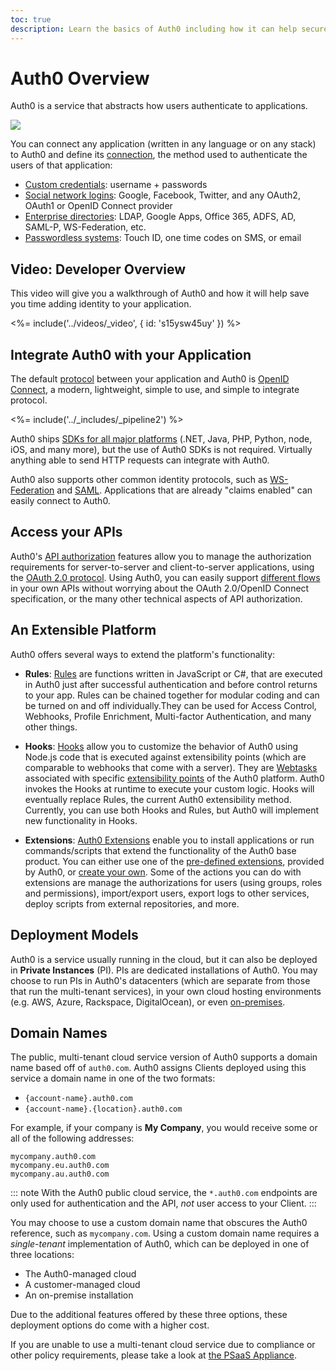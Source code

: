 ```yaml
---
toc: true
description: Learn the basics of Auth0 including how it can help secure your application, how you can extend Auth0 to meet the exact needs of your project, and about the flexible deployment options in both the cloud and even your own datacenter.
---
```

# Auth0 Overview

Auth0 is a service that abstracts how users authenticate to applications.

![](/media/articles/overview/overview.png)

You can connect any application (written in any language or on any stack) to Auth0 and define its [connection](/connections), the method used to authenticate the users of that application:

* [Custom credentials](/connections/database): username + passwords
* [Social network logins](/identityproviders#social): Google, Facebook, Twitter, and any OAuth2, OAuth1 or OpenID Connect provider
* [Enterprise directories](/identityproviders#enterprise): LDAP, Google Apps, Office 365, ADFS, AD, SAML-P, WS-Federation, etc.
* [Passwordless systems](/connections/passwordless): Touch ID, one time codes on SMS, or email

## Video: Developer Overview

This video will give you a walkthrough of Auth0 and how it will help save you time adding identity to your application.

<%= include('../videos/_video', { id: 's15ysw45uy' }) %>

## Integrate Auth0 with your Application

The default [protocol](/protocols) between your application and Auth0 is [OpenID Connect](/protocols/oidc), a modern, lightweight, simple to use, and simple to integrate protocol.

<%= include('../_includes/_pipeline2') %>

Auth0 ships [SDKs for all major platforms](/support/matrix#sdks) (.NET, Java, PHP, Python, node, iOS, and many more), but the use of Auth0 SDKs is not required. Virtually anything able to send HTTP requests can integrate with Auth0.

Auth0 also supports other common identity protocols, such as [WS-Federation](/protocols/ws-fed) and [SAML](/protocols/saml). Applications that are already "claims enabled" can easily connect to Auth0.

## Access your APIs

Auth0's [API authorization](/api-auth) features allow you to manage the authorization requirements for server-to-server and client-to-server applications, using the [OAuth 2.0 protocol](/protocols/oauth2). Using Auth0, you can easily support [different flows](/api-auth/which-oauth-flow-to-use) in your own APIs without worrying about the OAuth 2.0/OpenID Connect specification, or the many other technical aspects of API authorization.

## An Extensible Platform

Auth0 offers several ways to extend the platform's functionality:

- **Rules**: [Rules](/rules) are functions written in JavaScript or C#, that are executed in Auth0 just after successful authentication and before control returns to your app. Rules can be chained together for modular coding and can be turned on and off individually.They can be used for Access Control, Webhooks, Profile Enrichment, Multi-factor Authentication, and many other things.

- **Hooks**: [Hooks](/hooks) allow you to customize the behavior of Auth0 using Node.js code that is executed against extensibility points (which are comparable to webhooks that come with a server). They are [Webtasks](https://webtask.io) associated with specific [extensibility points](/hooks/extensibility-points) of the Auth0 platform. Auth0 invokes the Hooks at runtime to execute your custom logic. Hooks will eventually replace Rules, the current Auth0 extensibility method. Currently, you can use both Hooks and Rules, but Auth0 will implement new functionality in Hooks.

- **Extensions**: [Auth0 Extensions](/extensions) enable you to install applications or run commands/scripts that extend the functionality of the Auth0 base product. You can either use one of the [pre-defined extensions](/extensions#using-an-auth0-provided-extension), provided by Auth0, or [create your own](/extensions#creating-your-own-extension). Some of the actions you can do with extensions are manage the authorizations for users (using groups, roles and permissions), import/export users, export logs to other services, deploy scripts from external repositories, and more.

## Deployment Models

Auth0 is a service usually running in the cloud, but it can also be deployed in **Private Instances** (PI). PIs are dedicated installations of Auth0. You may choose to run PIs in Auth0's datacenters (which are separate from those that run the multi-tenant services), in your own cloud hosting environments (e.g. AWS, Azure, Rackspace, DigitalOcean), or even [on-premises](/appliance).

## Domain Names

The public, multi-tenant cloud service version of Auth0 supports a domain name based off of `auth0.com`. Auth0 assigns Clients deployed using this service a domain name in one of the two formats:

* `{account-name}.auth0.com`
* `{account-name}.{location}.auth0.com`

For example, if your company is **My Company**, you would receive some or all of the following addresses:

```
mycompany.auth0.com
mycompany.eu.auth0.com
mycompany.au.auth0.com
```

::: note
With the Auth0 public cloud service, the `*.auth0.com` endpoints are only used for authentication and the API, *not* user access to your Client.
:::

You may choose to use a custom domain name that obscures the Auth0 reference, such as `mycompany.com`. Using a custom domain name requires a *single-tenant* implementation of Auth0, which can be deployed in one of three locations:

* The Auth0-managed cloud
* A customer-managed cloud
* An on-premise installation

Due to the additional features offered by these three options, these deployment options do come with a higher cost.

If you are unable to use a multi-tenant cloud service due to compliance or other policy requirements, please take a look at [the PSaaS Appliance](/appliance).
